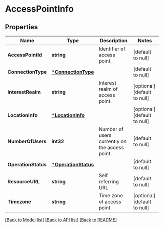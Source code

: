 # AccessPointInfo

## Properties
Name | Type | Description | Notes
------------ | ------------- | ------------- | -------------
**AccessPointId** | **string** | Identifier of access point. | [default to null]
**ConnectionType** | [***ConnectionType**](ConnectionType.md) |  | [default to null]
**InterestRealm** | **string** | Interest realm of access point. | [optional] [default to null]
**LocationInfo** | [***LocationInfo**](LocationInfo.md) |  | [optional] [default to null]
**NumberOfUsers** | **int32** | Number of users currently on the access point. | [default to null]
**OperationStatus** | [***OperationStatus**](OperationStatus.md) |  | [default to null]
**ResourceURL** | **string** | Self referring URL | [default to null]
**Timezone** | **string** | Time zone of access point. | [optional] [default to null]

[[Back to Model list]](../README.md#documentation-for-models) [[Back to API list]](../README.md#documentation-for-api-endpoints) [[Back to README]](../README.md)


